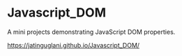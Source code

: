 # Javascript_DOM
A mini projects demonstrating JavaScript DOM properties.

https://jatinguglani.github.io/Javascript_DOM/
